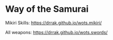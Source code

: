 # Way of the Samurai
Mikiri Skills: https://drrak.github.io/wots.mikiri/

All weapons: https://drrak.github.io/wots.swords/
